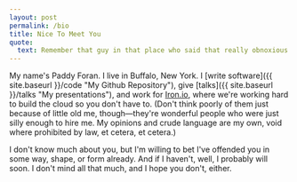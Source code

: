 ```yaml
---
layout: post
permalink: /bio
title: Nice To Meet You
quote:
  text: Remember that guy in that place who said that really obnoxious thing that probably offended you? That's me.
---
```


My name's Paddy Foran. I live in Buffalo, New York. I [write software]({{ site.baseurl }}/code "My Github Repository"), 
give [talks]({{ site.baseurl }}/talks "My presentations"), and work for [Iron.io](http://www.iron.io "Iron.io"), 
where we're working hard to build the cloud so you don't have to. (Don't think poorly of them just because of 
little old me, though&mdash;they're wonderful people who were just silly enough to hire me. My opinions and crude language 
are my own, void where prohibited by law, et cetera, et cetera.)

I don't know much about you, but I'm willing to bet I've offended you in some way, shape, or form already. And if I haven't, 
well, I probably will soon. I don't mind all that much, and I hope you don't, either.
